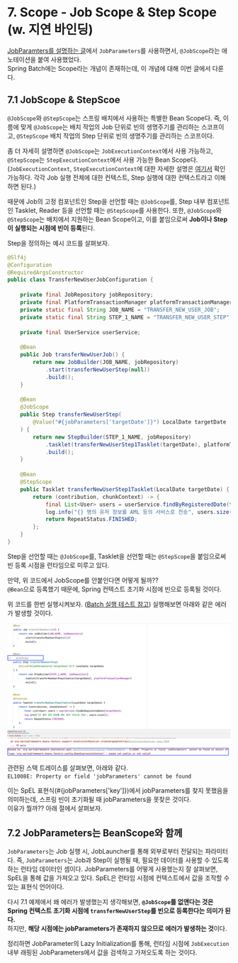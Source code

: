# 7. Scope - Job Scope & Step Scope (w. 지연 바인딩)


[JobParamters를 설명하는 글](../batch02/README.md)에서 `JobParameters`를 사용하면서, `@JobScope`라는 애노테이션을 붙여 사용했었다.  
Spring Batch에는 Scope라는 개념이 존재하는데, 이 개념에 대해 이번 글에서 다룬다.  


## 7.1 JobScope & StepScoe

`@JobScope`와 `@StepScope`는 스프링 배치에서 사용하는 특별한 Bean Scope다. 
즉, 이름에 맞게 `@JobScope`는 배치 작업의 Job 단위로 빈의 생명주기를 관리하는 스코프이고, `@StepScope` 배치 작업의 Step 단위로 빈의 생명주기를 관리하는 스코프이다.  

좀 더 자세히 설명하면 `@JobScope`는 `JobExecutionContext`에서 사용 가능하고, `@StepScope`는 `StepExecutionContext`에서 사용 가능한 Bean Scope다.
(`JobExecutionContext`, `StepExecutionContext`에 대한 자세한 설명은 [여기서](메타데이터) 확인 가능하다. 각각 Job 실행 전체에 대한 컨텍스트, Step 실행에 대한 컨텍스트라고 이해하면 된다.)

때문에 Job의 고정 컴포넌트인 Step을 선언할 때는 `@JobScope`를, Step 내부 컴포넌트인 Tasklet, Reader 등을 선언할 때는 `@StepScope`를 사용한다.
또한, `@JobScope`와 `@StepScope`는 배치에서 지원하는 Bean Scope이고, 이를 붙임으로써 **Job이나 Step이 실행되는 시점에 빈이 등록**된다.

Step을 정의하는 예시 코드를 살펴보자.  

```java
@Slf4j
@Configuration
@RequiredArgsConstructor
public class TransferNewUserJobConfiguration {

    private final JobRepository jobRepository;
    private final PlatformTransactionManager platformTransactionManager;
    private static final String JOB_NAME = "TRANSFER_NEW_USER_JOB";
    private static final String STEP_1_NAME = "TRANSFER_NEW_USER_STEP";

    private final UserService userService;

    @Bean
    public Job transferNewUserJob() {
        return new JobBuilder(JOB_NAME, jobRepository)
            .start(transferNewUserStep(null))
            .build();
    }

    @Bean
    @JobScope
    public Step transferNewUserStep(
        @Value("#{jobParameters['targetDate']}") LocalDate targetDate
    ) {
        return new StepBuilder(STEP_1_NAME, jobRepository)
            .tasklet(transferNewUserStep1Tasklet(targetDate), platformTransactionManager)
            .build();
    }

    @Bean
    @StepScope
    public Tasklet transferNewUserStep1Tasklet(LocalDate targetDate) {
        return (contribution, chunkContext) -> {
            final List<User> users = userService.findByRegisteredDate(targetDate);
            log.info("{} 명의 유저 정보를 AML 등의 서비스로 전송", users.size());
            return RepeatStatus.FINISHED;
        };
    }
}
```

Step을 선언할 때는 `@JobScope`를, Tasklet을 선언할 때는 `@StepScope`을 붙임으로써 빈 등록 시점을 런타임으로 미루고 있다.  


만약, 위 코드에서 JobScope를 안붙인다면 어떻게 될까??  
`@Bean`으로 등록했기 때문에, Spring 컨텍스트 초기화 시점에 빈으로 등록될 것이다.  

위 코드를 한번 실행시켜보자. ([Batch 실행 테스트 참고](../SETUP_BATCH_TEST.md))
실행해보면 아래와 같은 에러가 발생할 것이다.  

![img_1.png](src/test/resources/static/img_1.png)

관련된 스택 트레이스를 살펴보면, 아래와 같다.  
`EL1008E: Property or field 'jobParameters' cannot be found`

이는 SpEL 표현식(#{jobParameters['key']})에서 jobParameters를 찾지 못했음을 의미하는데, 스프링 빈이 초기화될 때 jobParameters을 못찾은 것이다.  
이유가 뭘까?? 아래 절에서 살펴보자.  


## 7.2 JobParameters는 BeanScope와 함께 

`JobParameters`는 Job 실행 시, JobLauncher를 통해 외부로부터 전달되는 파라미터다. 
즉, `JobParameters`는 Job과 Step이 실행될 때, 필요한 데이터를 사용할 수 있도록 하는 런타임 데이터인 셈이다. 
JobParameters를 어떻게 사용했는지 잘 살펴보면, SpEL을 통해 값을 가져오고 있다. 
SpEL은 런타임 시점에 컨텍스트에서 값을 조작할 수 있는 표현식 언어이다.  

다시 7.1 예제에서 왜 에러가 발생했는지 생각해보면, **`@JobScope`를 없앤다는 것은 Spring 컨텍스트 초기화 시점에 `transferNewUserStep`를 빈으로 등록한다는 의미가 된다.**  
하지만, **해당 시점에는 jobParameters가 존재하지 않으므로 에러가 발생하는 것**이다.  


정리하면 JobParameter의 Lazy Initialization를 통해, 런타임 시점에 `JobExecution` 내부 래핑된 JobParameters에서 값을 검색하고 가져오도록 하는 것이다.  


